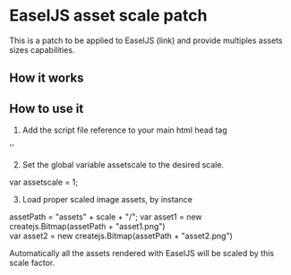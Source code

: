 EaselJS asset scale patch
=========================


This is a patch to be applied to EaselJS (link) and provide multiples assets sizes capabilities.

 

How it works
------------
 

How to use it
-------------
 

1.  Add the script file reference to your main html head tag

  '<script src="EaselJSAssetScalePatch.js "></script>'

2.  Set the global variable  assetscale to the desired scale. 

  var assetscale = 1;

3.  Load proper scaled image assets, by instance

  assetPath = "assets" + scale + "/";
  var asset1 = new createjs.Bitmap(assetPath + "asset1.png")  
  var asset2 = new createjs.Bitmap(assetPath + "asset2.png")
  
Automatically all the assets rendered with EaselJS  will be scaled by this scale factor.
